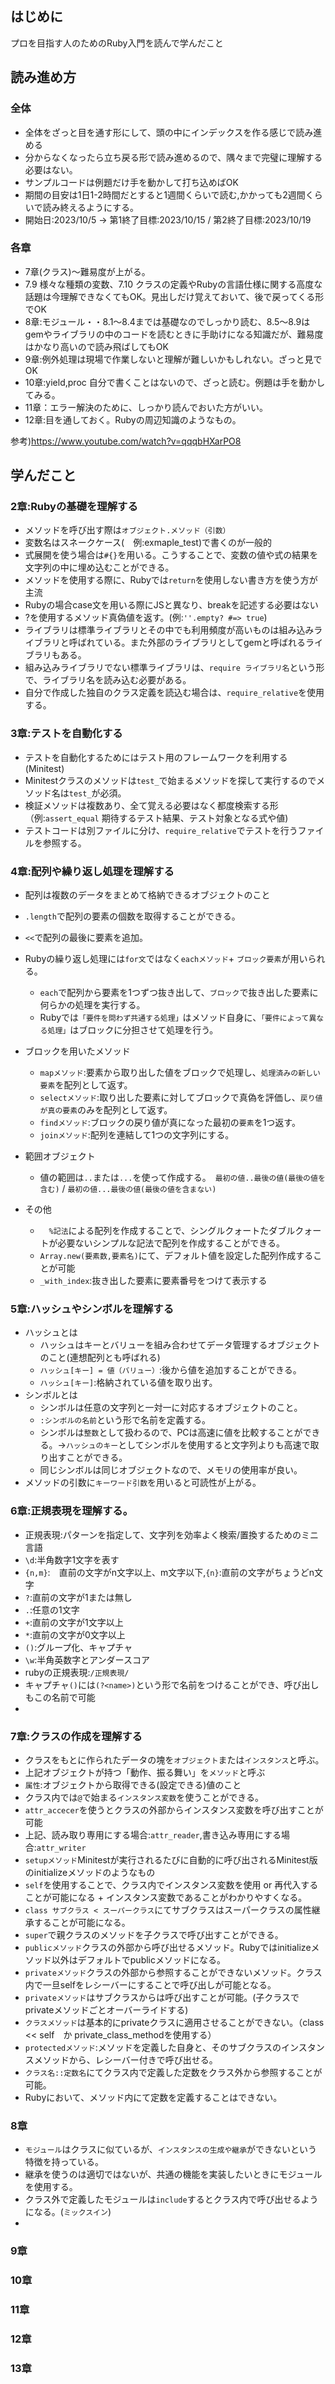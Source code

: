 ## はじめに
プロを目指す人のためのRuby入門を読んで学んだこと

## 読み進め方

### 全体
* 全体をざっと目を通す形にして、頭の中にインデックスを作る感じで読み進める
* 分からなくなったら立ち戻る形で読み進めるので、隅々まで完璧に理解する必要はない。
* サンプルコードは例題だけ手を動かして打ち込めばOK
* 期間の目安は1日1-2時間だとすると1週間くらいで読む,かかっても2週間くらいで読み終えるようにする。
* 開始日:2023/10/5 → 第1終了目標:2023/10/15 / 第2終了目標:2023/10/19

### 各章
* 7章(クラス)〜難易度が上がる。
* 7.9 様々な種類の変数、7.10 クラスの定義やRubyの言語仕様に関する高度な話題は今理解できなくてもOK。見出しだけ覚えておいて、後で戻ってくる形でOK
* 8章:モジュール・・8.1〜8.4までは基礎なのでしっかり読む、8.5〜8.9はgemやライブラリの中のコードを読むときに手助けになる知識だが、難易度はかなり高いので読み飛ばしてもOK
* 9章:例外処理は現場で作業しないと理解が難しいかもしれない。ざっと見でOK
* 10章:yield,proc 自分で書くことはないので、ざっと読む。例題は手を動かしてみる。
* 11章：エラー解決のために、しっかり読んでおいた方がいい。
* 12章:目を通しておく。Rubyの周辺知識のようなもの。


参考)https://www.youtube.com/watch?v=qqqbHXarPO8


## 学んだこと

###  2章:Rubyの基礎を理解する
* メソッドを呼び出す際は``オブジェクト.メソッド（引数）``
* 変数名はスネークケース(　例:exmaple_test)で書くのが一般的
* 式展開を使う場合は``#{}``を用いる。こうすることで、変数の値や式の結果を文字列の中に埋め込むことができる。
* メソッドを使用する際に、Rubyでは``return``を使用しない書き方を使う方が主流
* Rubyの場合case文を用いる際にJSと異なり、breakを記述する必要はない
* ?を使用するメソッド真偽値を返す。(例:``''.empty? #=> true``)
* ライブラリは標準ライブラリとその中でも利用頻度が高いものは組み込みライブラリと呼ばれている。また外部のライブラリとしてgemと呼ばれるライブラリもある。
* 組み込みライブラリでない標準ライブラリは、``require ライブラリ名``という形で、ライブラリ名を読み込む必要がある。
* 自分で作成した独自のクラス定義を読込む場合は、``require_relative``を使用する。


###  3章:テストを自動化する
* テストを自動化するためにはテスト用のフレームワークを利用する(Minitest)
* Minitestクラスのメソッドは``test_``で始まるメソッドを探して実行するのでメソッド名は``test_``が必須。
* 検証メソッドは複数あり、全て覚える必要はなく都度検索する形（例:``assert_equal`` 期待するテスト結果、テスト対象となる式や値)
* テストコードは別ファイルに分け、``require_relative``でテストを行うファイルを参照する。


###  4章:配列や繰り返し処理を理解する
* 配列は複数のデータをまとめて格納できるオブジェクトのこと
* ``.length``で配列の要素の個数を取得することができる。
* ``<<``で配列の最後に要素を追加。
* Rubyの繰り返し処理には``for文``ではなく``eachメソッド``+ ``ブロック要素``が用いられる。
  * ``each``で配列から要素を1つずつ抜き出して、``ブロック``で抜き出した要素に何らかの処理を実行する。
  * Rubyでは``「要件を問わず共通する処理」``はメソッド自身に、``「要件によって異なる処理」``はブロックに分担させて処理を行う。

* ブロックを用いたメソッド
  *  ``mapメソッド``:要素から取り出した値をブロックで処理し、``処理済みの新しい要素``を配列として返す。
  * ``selectメソッド``:取り出した要素に対してブロックで真偽を評価し、``戻り値が真の要素``のみを配列として返す。
  * ``findメソッド``:ブロックの戻り値が真になった最初の``要素``を1つ返す。
  * ``joinメソッド``:配列を連結して1つの文字列にする。

* 範囲オブジェクト
  * 値の範囲は``..``または``...``を使って作成する。　``最初の値..最後の値(最後の値を含む)`` / ``最初の値...最後の値(最後の値を含まない)``
 
* その他
  * 　``%記法``による配列を作成することで、シングルクォートたダブルクォートが必要ないシンプルな記法で配列を作成することができる。
  * ``Array.new(要素数,要素名)``にて、デフォルト値を設定した配列作成することが可能
  * ``_with_index``:抜き出した要素に要素番号をつけて表示する
  

###  5章:ハッシュやシンボルを理解する
* ハッシュとは
  * ハッシュはキーとバリューを組み合わせてデータ管理するオブジェクトのこと(連想配列とも呼ばれる)
  * ``ハッシュ[キー] = 値（バリュー）``:後から値を追加することができる。
  * ``ハッシュ[キー]``:格納されている値を取り出す。
* シンボルとは
  * シンボルは任意の文字列と一対一に対応するオブジェクトのこと。
  * ``:シンボルの名前``という形で名前を定義する。
  * シンボルは``整数``として扱わるので、PCは高速に値を比較することができる。→``ハッシュのキー``としてシンボルを使用すると文字列よりも高速で取り出すことができる。
  * 同じシンボルは同じオブジェクトなので、メモリの使用率が良い。
* メソッドの引数に``キーワード引数``を用いると可読性が上がる。


###  6章:正規表現を理解する。
* 正規表現:パターンを指定して、文字列を効率よく検索/置換するためのミニ言語
*  ``\d``:半角数字1文字を表す
*  ``{n,m}``:　直前の文字がn文字以上、m文字以下,``{n}``:直前の文字がちょうどn文字
*  ``?``:直前の文字が1または無し
*  ``.``:任意の1文字
*  ``+``:直前の文字が1文字以上
*  ``*``:直前の文字が0文字以上
*  ``()``:グループ化、キャプチャ
*  ``\w``:半角英数字とアンダースコア
*  rubyの正規表現:``/正規表現/``
*  キャプチャ``()``には``(?<name>)``という形で名前をつけることができ、呼び出しもこの名前で可能
*  

###  7章:クラスの作成を理解する
* クラスをもとに作られたデータの塊を``オブジェクト``または``インスタンス``と呼ぶ。
* 上記オブジェクトが持つ「動作、振る舞い」を``メソッド``と呼ぶ
* ``属性``:オブジェクトから取得できる(設定できる)値のこと
* クラス内では``@``で始まる``インスタンス変数``を使うことができる。
* ``attr_accecer``を使うとクラスの外部からインスタンス変数を呼び出すことが可能
* 上記、読み取り専用にする場合:``attr_reader``,書き込み専用にする場合:``attr_writer``
* ``setupメソッド``Minitestが実行されるたびに自動的に呼び出されるMinitest版のinitializeメソッドのようなもの
* ``self``を使用することで、クラス内でインスタンス変数を使用 or 再代入することが可能になる + インスタンス変数であることがわかりやすくなる。
* ``class サブクラス < スーパークラス``にてサブクラスはスーパークラスの属性継承することが可能になる。
* ``super``で親クラスのメソッドを子クラスで呼び出すことができる。
* ``publicメソッド``クラスの外部から呼び出せるメソッド。Rubyではinitializeメソッド以外はデフォルトでpublicメソッドになる。
* ``privateメソッド``クラスの外部から参照することができないメソッド。クラス内で一旦selfをレシーバーにすることで呼び出しが可能となる。
* ``privateメソッド``はサブクラスからは呼び出すことが可能。(子クラスでprivateメソッドごとオーバーライドする)
* ``クラスメソッド``は基本的にprivateクラスに適用させることができない。（class << self　か private_class_methodを使用する）
* ``protectedメソッド``:メソッドを定義した自身と、そのサブクラスのインスタンスメソッドから、レシーバー付きで呼び出せる。
* ``クラス名::定数名``にてクラス内で定義した定数をクラス外から参照することが可能。
* Rubyにおいて、メソッド内にて定数を定義することはできない。
  


###  8章
* ``モジュール``はクラスに似ているが、``インスタンスの生成や継承``ができないという特徴を持っている。
* 継承を使うのは適切ではないが、共通の機能を実装したいときにモジュールを使用する。
* クラス外で定義したモジュールは``include``するとクラス内で呼び出せるようになる。(``ミックスイン``)
* 

###  9章

###  10章


###  11章


###  12章


###  13章

